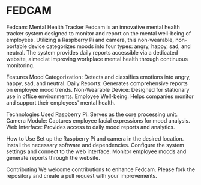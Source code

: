 # FEDCAM
Fedcam: Mental Health Tracker
Fedcam is an innovative mental health tracker system designed to monitor and report on the mental well-being of employees. Utilizing a Raspberry Pi and camera, this non-wearable, non-portable device categorizes moods into four types: angry, happy, sad, and neutral. The system provides daily reports accessible via a dedicated website, aimed at improving workplace mental health through continuous monitoring.

Features
Mood Categorization: Detects and classifies emotions into angry, happy, sad, and neutral.
Daily Reports: Generates comprehensive reports on employee mood trends.
Non-Wearable Device: Designed for stationary use in office environments.
Employee Well-being: Helps companies monitor and support their employees' mental health.


Technologies Used
Raspberry Pi: Serves as the core processing unit.
Camera Module: Captures employee facial expressions for mood analysis.
Web Interface: Provides access to daily mood reports and analytics.


How to Use
Set up the Raspberry Pi and camera in the desired location.
Install the necessary software and dependencies.
Configure the system settings and connect to the web interface.
Monitor employee moods and generate reports through the website.


Contributing
We welcome contributions to enhance Fedcam. Please fork the repository and create a pull request with your improvements.
